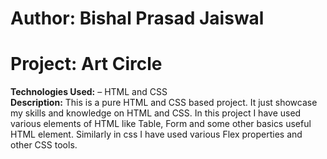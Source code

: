# Author: Bishal Prasad Jaiswal

# Project: Art Circle
<b>Technologies Used:</b> – HTML and CSS <br>
<b>Description:</b> This is a pure HTML and CSS based project. It just showcase my skills and knowledge on HTML and CSS.
In this project I have used various elements of HTML like Table, Form and some other basics useful HTML element.
Similarly in css I have used various Flex properties and other CSS tools.
